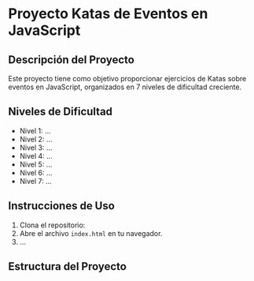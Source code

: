 # Proyecto Katas de Eventos en JavaScript

## Descripción del Proyecto

Este proyecto tiene como objetivo proporcionar ejercicios de Katas sobre eventos en JavaScript, organizados en 7 niveles de dificultad creciente.

## Niveles de Dificultad

- Nivel 1: ...
- Nivel 2: ...
- Nivel 3: ...
- Nivel 4: ...
- Nivel 5: ...
- Nivel 6: ...
- Nivel 7: ...

## Instrucciones de Uso

1. Clona el repositorio: 
2. Abre el archivo `index.html` en tu navegador.
3. ...

## Estructura del Proyecto
